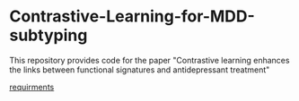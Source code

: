 # Contrastive-Learning-for-MDD-subtyping
This repository provides code for the paper "Contrastive learning enhances the links between functional signatures and antidepressant treatment"

[requirments](../requirments.txt)
